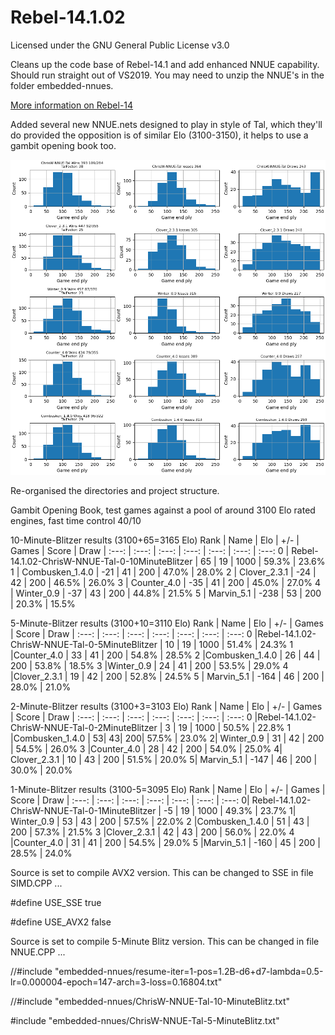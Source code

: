 # Rebel-14.1.02

Licensed under the GNU General Public License v3.0


Cleans up the code base of Rebel-14.1 and add enhanced NNUE capability. Should run straight out of VS2019. You may need to unzip the NNUE's in the folder embedded-nnues.

[More information on Rebel-14](http://rebel13.nl/windows/rebel-14.html)

Added several new NNUE.nets designed to play in style of Tal, which they'll do provided the opposition is of similar Elo (3100-3150), it helps to use a gambit opening book too.

![Results Histogram](/results.png)

Re-organised the directories and project structure.

Gambit Opening Book, test games against a pool of around 3100 Elo rated engines, fast time control 40/10

10-Minute-Blitzer results  (3100+65=3165 Elo)
Rank | Name | Elo | +/- | Games | Score | Draw
| :---: | :---: | :---: | :---: | :---: | :---: | :---:
   0  | Rebel-14.1.02-ChrisW-NNUE-Tal-0-10MinuteBlitzer |       65 |       19 |     1000 |    59.3% |    23.6%
   1 |  Combusken_1.4.0 |                                      -21 |       41 |      200 |    47.0%  |   28.0%
   2 |  Clover_2.3.1 |                                         -24 |       42 |      200 |    46.5% |    26.0%
   3 |  Counter_4.0 |                                          -35 |       41 |      200 |    45.0% |    27.0%
   4 |  Winter_0.9 |                                            -37 |       43 |      200 |    44.8% |    21.5%
   5 |  Marvin_5.1 |                                            -238 |       53 |      200 |    20.3%  |   15.5%



5-Minute-Blitzer results (3100+10=3110 Elo)
Rank | Name | Elo | +/- | Games | Score | Draw
| :---: | :---: | :---: | :---: | :---: | :---: | :---:
   0  |Rebel-14.1.02-ChrisW-NNUE-Tal-0-5MinuteBlitzer      | 10     |  19   |  1000 |   51.4%  |  24.3%
   1  |Counter_4.0                  |   33     |  41    |  200  |  54.8%   | 28.5%
   2  |Combusken_1.4.0          |       26     |  44   |   200  |  53.8%   | 18.5%
   3  |Winter_0.9             |         24   |    41    |  200  |  53.5%   | 29.0%
   4  |Clover_2.3.1          |          19   |    42   |   200  |  52.8%  |  24.5%
   5 | Marvin_5.1         |           -164   |    46  |    200  |  28.0%  |  21.0%
   
   
   
2-Minute-Blitzer results (3100+3=3103 Elo)
Rank | Name | Elo | +/- | Games | Score | Draw
| :---: | :---: | :---: | :---: | :---: | :---: | :---:
   0 |Rebel-14.1.02-ChrisW-NNUE-Tal-0-2MinuteBlitzer   |     3   |    19  |   1000  |  50.5% |   22.8%
   1 |Combusken_1.4.0        |         53|       43|      200|    57.5% |   23.0%
   2| Winter_0.9               |       31  |     42  |    200 |   54.5%  |  26.0%
   3 |Counter_4.0                |     28    |   42    |  200  |  54.0%   | 25.0%
   4| Clover_2.3.1                 |   10      | 43  |    200   | 51.5% |   20.0%
   5| Marvin_5.1                 |   -147      | 46   |   200  |  30.0%   | 20.0%



1-Minute-Blitzer results (3100-5=3095 Elo)
Rank | Name | Elo | +/- | Games | Score | Draw
| :---: | :---: | :---: | :---: | :---: | :---: | :---:
   0| Rebel-14.1.02-ChrisW-NNUE-Tal-0-1MinuteBlitzer   |   -5   |   19  |  1000  | 49.3%  | 23.7%
   1| Winter_0.9             |        53  |    43  |   200  | 57.5% |  22.0%
   2 |Combusken_1.4.0        |        51   |   43  |   200  | 57.3%  | 21.5%
   3 |Clover_2.3.1          |         42   |   43  |   200 |  56.0%  | 22.0%
   4 |Counter_4.0         |           31    |  41  |   200 |  54.5% |  29.0%
   5 |Marvin_5.1        |           -160   |   45  |   200 |  28.5%  | 24.0%


Source is set to compile AVX2 version. This can be changed to SSE in file SIMD.CPP ...

#define USE_SSE true

#define USE_AVX2 false

Source is set to compile 5-Minute Blitz version. This can be changed in file NNUE.CPP ...

//#include "embedded-nnues/resume-iter=1-pos=1.2B-d6+d7-lambda=0.5-lr=0.000004-epoch=147-arch=3-loss=0.16804.txt"

//#include "embedded-nnues/ChrisW-NNUE-Tal-10-MinuteBlitz.txt"

#include "embedded-nnues/ChrisW-NNUE-Tal-5-MinuteBlitz.txt"
